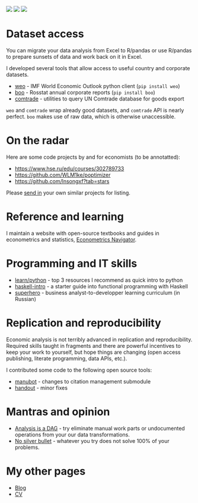 ![](https://img.shields.io/badge/dataset-3-blue)
![](https://img.shields.io/badge/learning-4-orange)
![](https://img.shields.io/badge/replication-2-brightgreen)


# Dataset access

You can migrate your data analysis from Excel to R/pandas or use 
R/pandas to prepare sunsets of data and work back on it in Excel.

I developed several tools that allow access to useful country and corporate datasets. 

- [weo](https://github.com/epogrebnyak/weo-reader) - IMF World Economic Outlook python client (`pip install weo`)
- [boo](https://github.com/ru-corporate/boo) - Rosstat annual corporate reports (`pip install boo`)
- [comtrade](https://github.com/ru-corporate/comtrade) - utilities to query UN Comtrade database for goods export

`weo` and `comtrade` wrap already good datasets, and `comtrade` API is nearly perfect. `boo` makes use of raw data, which is otherwise unaccessible.

# On the radar 

Here are some code projects by and for economists (to be annotatted):

- https://www.hse.ru/edu/courses/302789733
- https://github.com/WLM1ke/poptimizer
- https://github.com/lnsongxf?tab=stars
  
Please [send in](https://epogrebnyak.github.io/#about) your own similar projects for listing.

<!-- 
https://github.com/WLM1ke/poptimizer
-->

# Reference and learning

I maintain a website with open-source textbooks and guides in  
econometrics and statistics, [Econometrics Navigator](https://trics.me).

# Programming and IT skills

- [learn/python](https://github.com/epogrebnyak/learn/blob/master/python.md) - top 3 resources I recommend as quick intro to python
- [haskell-intro](http://tinyurl.com/haskell-intro) - a starter guide into functional programming with Haskell
- [superhero](https://github.com/epogrebnyak/superhero) - business analyst-to-developper learning curriculum (in Russian)

# Replication and reproducibility

Economic analysis is not terribly advanced in replication and reproducibility. Required skills taught in fragments and there are powerful incentives to keep your work to yourself, but hope things are changing (open access publishing, literate programming, data APIs, etc.).

I contributed some code to the following open source tools:

- [manubot](https://manubot.org) - changes to citation management submodule
- [handout](https://github.com/danijar/handout) - minor fixes

# Mantras and opinion

- [Analysis is a DAG](https://drivendata.github.io/cookiecutter-data-science/#analysis-is-a-dag) - try eliminate manual work parts or undocumented operations 
  from your our data transformations.
- [No silver bullet](http://worrydream.com/refs/Brooks-NoSilverBullet.pdf) - whatever 
  you try does not solve 100% of your problems.

# My other pages

- [Blog](https://epogrebnyak.github.io)
- [CV](https://epogrebnyak.github.io/cv/)
